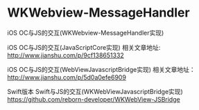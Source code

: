 # WKWebview-MessageHandler
iOS OC与JS的交互(WKWebview-MessageHandler实现)

iOS OC与JS的交互(JavaScriptCore实现)
相关文章地址:
http://www.jianshu.com/p/9cf138651332


iOS OC与JS的交互(WebViewJavascriptBridge实现)
相关文章地址：
http://www.jianshu.com/p/5d0a0efe6909

Swift版本  Swift与JS的交互(WKWebViewJavascriptBridge实现)
https://github.com/reborn-developer/WKWebView-JSBridge
